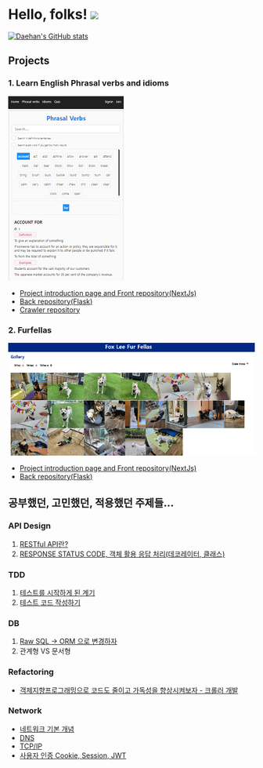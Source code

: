 # Hello, folks! <img src="https://raw.githubusercontent.com/MartinHeinz/MartinHeinz/master/wave.gif" width="30px">

[![Daehan's GitHub stats](https://github-readme-stats.vercel.app/api?username=daehan0226)](https://github.com/anuraghazra/github-readme-stats)

## Projects
### 1. Learn English Phrasal verbs and idioms
![english-app](./images/english_app_s.png)
* [Project introduction page and Front repository(NextJs)](https://github.com/daehan0226/learn-english)
* [Back repository(Flask)](https://github.com/daehan0226/learn-english-server)
* [Crawler repository](https://github.com/daehan0226/learn-english-crawler)

### 2. Furfellas
![furfellas](./images/furfellas_s.png)
* [Project introduction page and Front repository(NextJs)](https://github.com/daehan0226/furfellas)
* [Back repository(Flask)](https://github.com/daehan0226/furfellas_server)

## 공부했던, 고민했던, 적용했던 주제들...
### API Design
1. [RESTful API란?](https://foxlee.tistory.com/18)
2. [RESPONSE STATUS CODE, 객체 활용 응답 처리(데코레이터, 클래스)](https://foxlee.tistory.com/85)

### TDD
1. [테스트를 시작하게 된 계기](https://foxlee.tistory.com/82)
2. [테스트 코드 작성하기](https://foxlee.tistory.com/83)

### DB
1. [Raw SQL -> ORM 으로 변경하자](https://foxlee.tistory.com/84)
2. 관계형 VS 문서형 

### Refactoring
* [객제지향프로그래밍으로 코드도 줄이고 가독성을 향상시켜보자 - 크롤러 개발](https://foxlee.tistory.com/79)

### Network
* [네트워크 기본 개념](https://foxlee.tistory.com/50)
* [DNS](https://foxlee.tistory.com/25)
* [TCP/IP](https://foxlee.tistory.com/51)
* [사용자 인증 Cookie, Session, JWT](https://foxlee.tistory.com/27)
